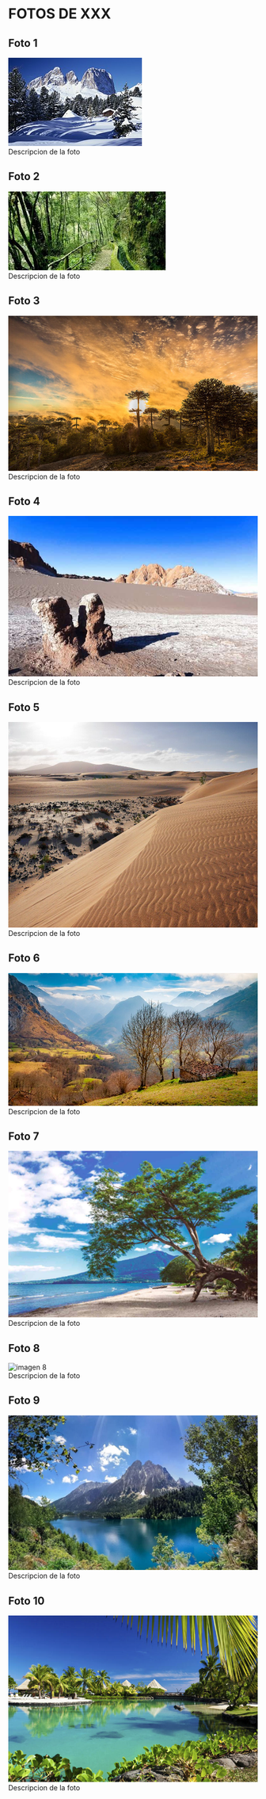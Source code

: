 # FOTOS DE XXX
## Foto 1
![imagen 1](./fotos/foto1.jpg)
<br>Descripcion de la foto

## Foto 2
![imagen 2](./fotos/foto2.jpg)
<br>Descripcion de la foto

## Foto 3
![imagen 3](./fotos/foto3.jpg)
<br>Descripcion de la foto

## Foto 4
![imagen 4](./fotos/foto4.jpg)
<br>Descripcion de la foto

## Foto 5
![imagen 5](./fotos/foto5.jpg)
<br>Descripcion de la foto

## Foto 6
![imagen 6](./fotos/foto6.jpg)
<br>Descripcion de la foto

## Foto 7
![imagen 7](./fotos/foto7.jpg)
<br>Descripcion de la foto

## Foto 8
![imagen 8](./fotos/foto8.jpg)
<br>Descripcion de la foto

## Foto 9
![imagen 9](./fotos/foto9.jpg)
<br>Descripcion de la foto

## Foto 10
![imagen 10](./fotos/foto10.jpg)
<br>Descripcion de la foto

